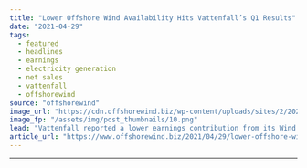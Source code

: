 ```yaml
---
title: "Lower Offshore Wind Availability Hits Vattenfall’s Q1 Results"
date: "2021-04-29"
tags: 
  - featured
  - headlines
  - earnings
  - electricity generation
  - net sales
  - vattenfall
  - offshorewind
source: "offshorewind"
image_url: "https://cdn.offshorewind.biz/wp-content/uploads/sites/2/2020/04/29110439/Horns-Rev-3.png"
image_fp: "/assets/img/post_thumbnails/10.png"
lead: "Vattenfall reported a lower earnings contribution from its Wind operating segment in the first"
article_url: "https://www.offshorewind.biz/2021/04/29/lower-offshore-wind-availability-hits-vattenfalls-q1-results/"
---
```


---
